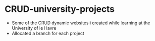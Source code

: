 # CRUD-university-projects
- Some of the CRUD dynamic websites i created while learning at the University of le Havre
- Allocated a branch for each project
